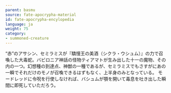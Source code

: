 ```yaml
---
parent: basmu
source: fate-apocrypha-material
id: fate-apocrypha-encylopedia
language: ja
weight: 75
category:
- summoned-creature
---
```


“赤”のアサシン、セミラミスが『驕慢王の美酒（シクラ・ウシュム）』の力で召喚した大毒蛇。バビロニア神話の怪物ティアマトが生み出した十一の魔物、その内の一つ。幻想種の到達点、神獣の一種であるが、セミラミスでもさすがにあの一瞬でそれだけのモノが召喚できるはずもなく、上半身のみとなっている。
モードレッドに令呪を行使しなければ、バシュムが顎を開いて毒息を吐き出した瞬間に即死していただろう。

